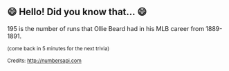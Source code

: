 ## :smile: Hello! Did you know that... :smile:
195 is the number of runs that Ollie Beard had in his MLB career from 1889-1891.

<sup>(come back in 5 minutes for the next trivia)</sup>


<sup>Credits: http://numbersapi.com</sup>
